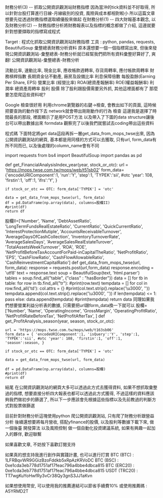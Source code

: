 財務分析(3) -- 抓取公開資訊觀測站財務指標 因為當沖的tick資料並不好取得, 所以針對台股打算進行日線-月線級別的投資, 風險與成本都相對較小
所以這篇文章想要先從透過財務指標選取績優股來做起
在財務分析(1) -- 四大財報基本觀念, 以及財務分析(2) -- 財務指標分析將財務報表以及指標的概念都做了介紹, 這邊就要針對想要擷取的指標寫成程式

Target : 程式化抓取公開資訊觀測站財務指標
工具 : python, pandas, requests, BeautifulSoup
彙整總表財務分析資料 原本還想要一個一個指標寫出來, 但後來發現公開資訊觀測站-彙整總表-財務分析就已經幫我們把所有資料彙整好算好了, 爽翻!
公開資訊觀測站-彙整總表-財務分析

流動比率, 速動比率, 現金比率, 應收帳款週轉率, 存貨周轉率, 應付帳款周轉率
財務槓桿指數
長期資金佔不動產, 廠房及設備比率
利息保障倍數
每股盈餘(Earning Per Share, EPS)
營業比率 (經營比率)
ROA(總資產報酬率)
ROE(權益報酬率)
利潤率
總資產周轉率
股利
股價
除了股利跟股價需要另外抓, 其他這裡面都有了 那麼要怎麼爬這些資料呢?

Google 檢查很好用 利用chrome瀏覽器的右鍵->檢查, 會教出如下的頁面, 這時候把要查詢的動作按下去
network就會帶出剛剛動作的行為 檢查 這邊我是選擇了時間最長的那段, 裡面顯示了是用POST方法 以及帶入了下圖的data structure讓後台可以帶出數據出來 formdata 觀察完了以後我們就嘗試去coding帶出這些資料

程式碼 下面特定將get data這段再拆一層get_data_from_mops_twse出來, 因為公開資訊觀測站的網頁, 基本都是用同樣的方式可以去獲取, 只有url, form_data有所不同而已, 以及後處理的column_name會有不同

import requests
from bs4 import BeautifulSoup
import pandas as pd

def get_FinancialAnalysisIndex_year(year, stock_or_otc):
    url = 'https://mops.twse.com.tw/mops/web/t51sb02'
    form_data={'encodeURIComponent':1, 'run':'Y', 'step':1, 'TYPEK':'sii', #otc 'year': 108, 'firstin':1, 'off':1, 'ifrs':'Y', }

    if stock_or_otc == OTC: form_data['TYPEK'] = 'otc'

    data = get_data_from_mops_twse(url, form_data)
    df = pd.DataFrame(np.array(data), columns=股欄II)
    #print(df)
    return df
股欄II=['Number', 'Name', 'DebtAssetRatio', 'LongTermFundsRealEstateRatio', 'CurrentRatio', 'QuickCurrentRatio', 'InterestProtectionMutiple', 'AccountsReceivableTurnover', 'AverageDaysOfCashCollection', 'InventoryTurnoverRate', 'AverageSalesDays', 'AverageSalesRealEstateTurover', 'TotalAssetsWeekTurnover', 'ROA', 'ROE', 'NetProfitBeforeTaxAccountForPaid-inCapitalTheRatio', 'NetProfitRatio', 'EPS', 'CashFlowRatio', 'CashFlowAllowableRatio', 'CashReinvestmentCapitalRatio']
def get_data_from_mops_twse(url, form_data):
    response = requests.post(url,form_data)
    response.encoding = 'utf8'
    text = response.text
    soup = BeautifulSoup(text, 'html.parser')    
    tables = soup.find_all("table", {"class" : "hasBorder"})
    data = []
    for tb in table:
        for row in tb.find_all("tr"):
            #print(row.text)
            tempdata = []
            for col in row.find_all('td'):
                col.attrs = {}
                #print(col.text.strip().replace('\u3000', ''))
                tempdata.append(col.text.strip().replace('\u3000', ''))
            if len(tempdata) <= 1: pass 
            else:
                data.append(tempdata)
                #print(tempdata)
    return data
同理如果我們想要營業利益分析表的數據, 只需要把url跟form_data換一下就可以
股欄=['Number', 'Name', 'OperatingIncome', 'GrossMargin', 'OperatingProfitRatio', 'NetProfitRateBeforeTax', 'NetProfitAfterTax', ]
def get_ProfitAnalysis_season(year, season, stock_or_otc):

    url = 'https://mops.twse.com.tw/mops/web/t163sb06'
    form_data = { 'encodeURIComponent':1, 'isQuery':'Y', 'step':1, 'TYPEK':'sii', #otc 'year': 108, 'firstin':1, 'off':1, 'season':season, }

    if stock_or_otc == OTC: form_data['TYPEK'] = 'otc'

    data = get_data_from_mops_twse(url, form_data)

    df = pd.DataFrame(np.array(data), columns=股欄)
    #print(df)
    return df
結尾
在公開資訊觀測站的網頁大多可以透過此方式去獲得資料, 如果不想抓取彙整過的指標, 想要直接分析四大報表也都可以透過此方式獲得, 不過這樣的資料應該夠我們做初步的篩選了, 所以下一步應該會先根據這些指標以及先前教過的判斷方式對股票做篩選

目前針對財務分析這塊使用python 爬公開資訊觀測站, 只有爬了財務分析跟營益分析
後續還想要將每月營收, 搭配yfinance的股價, 以及股利等數據下載下來, 做一個後臺
開發算法
以及風險控制
做一個自動化投資建議系統, 如果有興趣一起加入的夥伴, 歡迎聯繫

如果喜歡文章, 不妨按下喜歡訂閱支持

如果真的想支持我進行創作與實踐計畫, 也可以進行打賞
BTC (BTC) : 1LFRBqvWR9GGizBzoFddkb5xRpAzKRVoDC
BTC (BSC) : 0xe1cda3eb778d1751af17feac796a4bbe4dbca815
BTC (ERC20) : 0xe1cda3eb778d1751af17feac796a4bbe4dbca815
USDT (TRC20) : TT7wgKuYoHwfRy3vCr38Qy3gnS3JJ1aKvn

如果想使用幣安, 可以使用我的推薦連結可以節省手續費10%
或使用推薦碼 : A5YRMD2T
